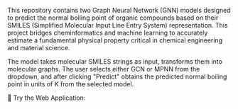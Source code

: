 This repository contains two Graph Neural Network (GNN) models designed to predict the normal boiling point of organic compounds based on their SMILES (Simplified Molecular Input Line Entry System) representation. This project bridges cheminformatics and machine learning to accurately estimate a fundamental physical property critical in chemical engineering and material science.

The model takes molecular SMILES strings as input, transforms them into molecular graphs. The user selects either GCN or MPNN from the dropdown, and after clicking "Predict" obtains the predicted normal boiling point in units of K from the selected model.

🎉 Try the Web Application: 
